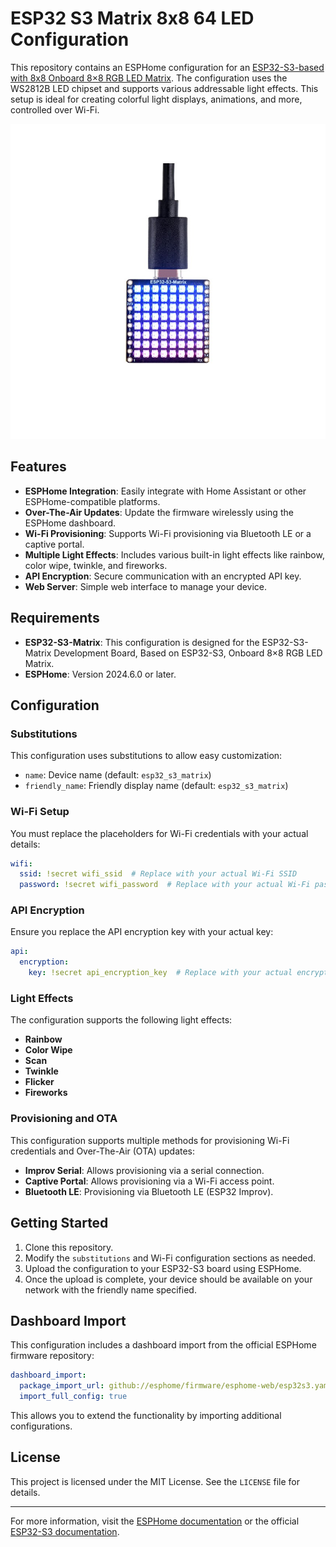 # ESP32 S3 Matrix 8x8 64 LED Configuration

This repository contains an ESPHome configuration for an [ESP32-S3-based with 8x8 Onboard 8×8 RGB LED Matrix](https://amzn.to/4dEgk37). The configuration uses the WS2812B LED chipset and supports various addressable light effects. This setup is ideal for creating colorful light displays, animations, and more, controlled over Wi-Fi. 

![ESP32 S3 Matrix 8x8 64 LED](https://github.com/gogorichie/esphome_esp32_s3_matrix/blob/esp32_s3_matrix/esp32-s3-matrix-5.jpg)

## Features

- **ESPHome Integration**: Easily integrate with Home Assistant or other ESPHome-compatible platforms.
- **Over-The-Air Updates**: Update the firmware wirelessly using the ESPHome dashboard.
- **Wi-Fi Provisioning**: Supports Wi-Fi provisioning via Bluetooth LE or a captive portal.
- **Multiple Light Effects**: Includes various built-in light effects like rainbow, color wipe, twinkle, and fireworks.
- **API Encryption**: Secure communication with an encrypted API key.
- **Web Server**: Simple web interface to manage your device.

## Requirements

- **ESP32-S3-Matrix**: This configuration is designed for the ESP32-S3-Matrix Development Board, Based on ESP32-S3, Onboard 8×8 RGB LED Matrix.
- **ESPHome**: Version 2024.6.0 or later.

## Configuration

### Substitutions

This configuration uses substitutions to allow easy customization:

- `name`: Device name (default: `esp32_s3_matrix`)
- `friendly_name`: Friendly display name (default: `esp32_s3_matrix`)

### Wi-Fi Setup

You must replace the placeholders for Wi-Fi credentials with your actual details:

```yaml
wifi:
  ssid: !secret wifi_ssid  # Replace with your actual Wi-Fi SSID
  password: !secret wifi_password  # Replace with your actual Wi-Fi password
```

### API Encryption

Ensure you replace the API encryption key with your actual key:

```yaml
api:
  encryption:
    key: !secret api_encryption_key  # Replace with your actual encryption key
```

### Light Effects

The configuration supports the following light effects:

- **Rainbow**
- **Color Wipe**
- **Scan**
- **Twinkle**
- **Flicker**
- **Fireworks**

### Provisioning and OTA

This configuration supports multiple methods for provisioning Wi-Fi credentials and Over-The-Air (OTA) updates:

- **Improv Serial**: Allows provisioning via a serial connection.
- **Captive Portal**: Allows provisioning via a Wi-Fi access point.
- **Bluetooth LE**: Provisioning via Bluetooth LE (ESP32 Improv).

## Getting Started

1. Clone this repository.
2. Modify the `substitutions` and Wi-Fi configuration sections as needed.
3. Upload the configuration to your ESP32-S3 board using ESPHome.
4. Once the upload is complete, your device should be available on your network with the friendly name specified.

## Dashboard Import

This configuration includes a dashboard import from the official ESPHome firmware repository:

```yaml
dashboard_import:
  package_import_url: github://esphome/firmware/esphome-web/esp32s3.yaml@main
  import_full_config: true
```

This allows you to extend the functionality by importing additional configurations.

## License

This project is licensed under the MIT License. See the `LICENSE` file for details.

---

For more information, visit the [ESPHome documentation](https://esphome.io/) or the official [ESP32-S3 documentation](https://docs.espressif.com/projects/esp-idf/en/latest/esp32s3/index.html).
